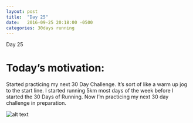 ```yaml
---
layout: post
title:  "Day 25"
date:   2016-09-25 20:18:00 -0500
categories: 30days running
---
```

Day 25

# Today’s motivation:

Started practicing my next 30 Day Challenge. It’s sort of like a warm up jog to the start line. I started running 5km most days of the week before I started the 30 Days of Running. Now I’m practicing my next 30 day challenge in preparation.

![alt text]({{site.baseurl}}/img/day25.jpg "Day 25 - Snapped a screenshot at 5km")